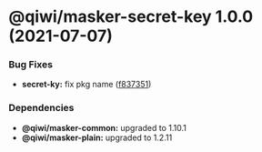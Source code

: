 # @qiwi/masker-secret-key 1.0.0 (2021-07-07)


### Bug Fixes

* **secret-ky:** fix pkg name ([f837351](https://github.com/qiwi/masker/commit/f837351077a16a4f08d7e4560608b7ac54203337))





### Dependencies

* **@qiwi/masker-common:** upgraded to 1.10.1
* **@qiwi/masker-plain:** upgraded to 1.2.11
